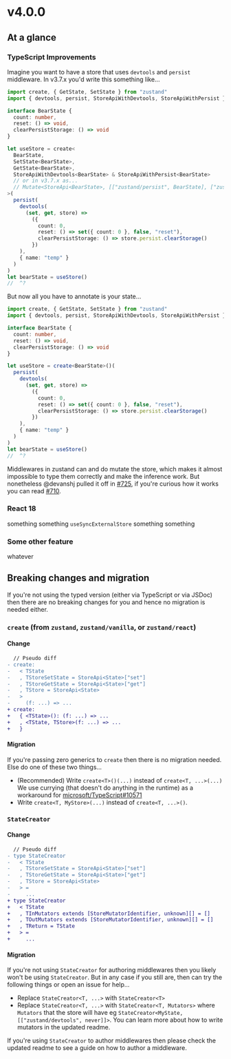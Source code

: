 # v4.0.0

## At a glance

### TypeScript Improvements

Imagine you want to have a store that uses `devtools` and `persist` middleware. In v3.7.x you'd write this something like...

```typescript
import create, { GetState, SetState } from "zustand"
import { devtools, persist, StoreApiWithDevtools, StoreApiWithPersist } from "zustand/middleware"

interface BearState {
  count: number,
  reset: () => void,
  clearPersistStorage: () => void
}

let useStore = create<
  BearState,
  SetState<BearState>,
  GetState<BearState>,
  StoreApiWithDevtools<BearState> & StoreApiWithPersist<BearState>
  // or in v3.7.x as...
  // Mutate<StoreApi<BearState>, [["zustand/persist", BearState], ["zustand/devtools", never]]>
>(
  persist(
    devtools(
      (set, get, store) =>
        ({
          count: 0,
          reset: () => set({ count: 0 }, false, "reset"),
          clearPersistStorage: () => store.persist.clearStorage()
        })
    ),
    { name: "temp" }
  )
)
let bearState = useStore()
//  ^?
```

But now all you have to annotate is your state...

```typescript
import create, { GetState, SetState } from "zustand"
import { devtools, persist, StoreApiWithDevtools, StoreApiWithPersist } from "zustand/middleware"

interface BearState {
  count: number,
  reset: () => void,
  clearPersistStorage: () => void
}

let useStore = create<BearState>()(
  persist(
    devtools(
      (set, get, store) =>
        ({
          count: 0,
          reset: () => set({ count: 0 }, false, "reset"),
          clearPersistStorage: () => store.persist.clearStorage()
        })
    ),
    { name: "temp" }
  )
)
let bearState = useStore()
//  ^?
```

Middlewares in zustand can and do mutate the store, which makes it almost impossible to type them correctly and make the inference work. But nonetheless @devanshj pulled it off in [#725](https://github.com/pmndrs/zustand/pull/725), if you're curious how it works you can read [#710](https://github.com/pmndrs/zustand/issues/710).

### React 18

something something `useSyncExternalStore` something something

### Some other feature

whatever

## Breaking changes and migration

If you're not using the typed version (either via TypeScript or via JSDoc) then there are no breaking changes for you and hence no migration is needed either.

### `create` (from `zustand`, `zustand/vanilla`, or `zustand/react`)

#### Change

```diff
  // Pseudo diff
- create:
-   < TState
-   , TStoreSetState = StoreApi<State>["set"]
-   , TStoreGetState = StoreApi<State>["get"]
-   , TStore = StoreApi<State>
-   >
-     (f: ...) => ...
+ create:
+   { <TState>(): (f: ...) => ...
+   , <TState, TStore>(f: ...) => ...
+   }
```

#### Migration

If you're passing zero generics to `create` then there is no migration needed. Else do one of these two things...

- (Recommended) Write `create<T>()(...)` instead of `create<T, ...>(...)`
    We use currying (that doesn't do anything in the runtime) as a workaround for [microsoft/TypeScript#10571](https://github.com/microsoft/TypeScript/issues/10571)
- Write `create<T, MyStore>(...)` instead of `create<T, ...>()`.

### `StateCreator`

#### Change

```diff
  // Pseudo diff
- type StateCreator
-   < TState
-   , TStoreSetState = StoreApi<State>["set"]
-   , TStoreGetState = StoreApi<State>["get"]
-   , TStore = StoreApi<State>
-   > =
-     ...
+ type StateCreator
+   < TState
+   , TInMutators extends [StoreMutatorIdentifier, unknown][] = []
+   , TOutMutators extends [StoreMutatorIdentifier, unknown][] = []
+   , TReturn = TState
+   > =
+     ...
```

#### Migration

If you're not using `StateCreator` for authoring middlewares then you likely won't be using `StateCreator`. But in any case if you still are, then can try the following things or open an issue for help...

- Replace `StateCreator<T, ...>` with `StateCreator<T>`
- Replace `StateCreator<T, ...>` with `StateCreator<T, Mutators>` where `Mutators` that the store will have eg `StateCreator<MyState, [["zustand/devtools", never]]>`. You can learn more about how to write mutators in the updated readme.

If you're using `StateCreator` to author middlewares then please check the updated readme to see a guide on how to author a middleware.
